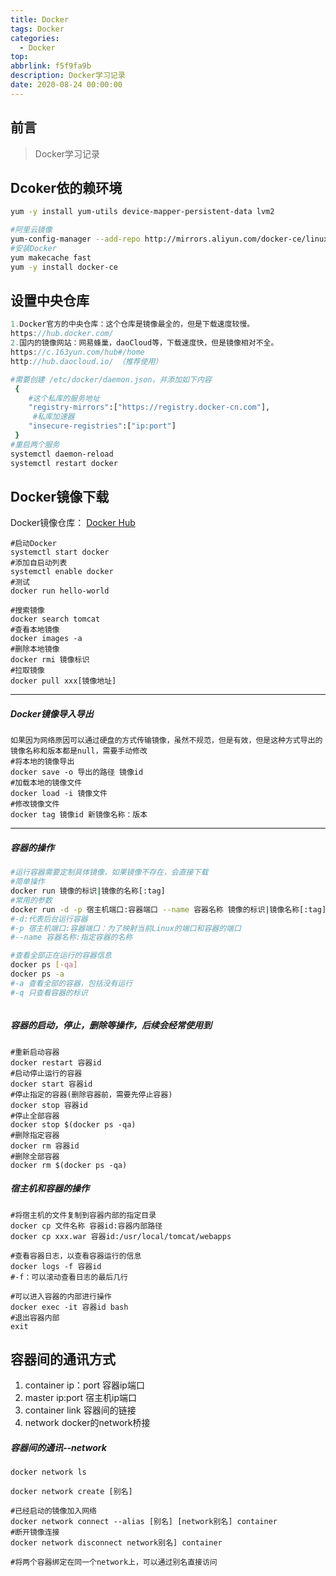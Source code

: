 ```yaml
---
title: Docker
tags: Docker
categories:
  - Docker
top: 
abbrlink: f5f9fa9b
description: Docker学习记录
date: 2020-08-24 00:00:00
---
```


## 前言

> Docker学习记录



## Dcoker依的赖环境

```sh
yum -y install yum-utils device-mapper-persistent-data lvm2

#阿里云镜像
yum-config-manager --add-repo http://mirrors.aliyun.com/docker-ce/linux/centos/docker-ce.repo			
#安装Docker
yum makecache fast
yum -y install docker-ce

```



## 设置中央仓库

```java
1.Docker官方的中央仓库：这个仓库是镜像最全的，但是下载速度较慢。
https://hub.docker.com/
2.国内的镜像网站：网易蜂巢，daoCloud等，下载速度快，但是镜像相对不全。
https://c.163yun.com/hub#/home 
http://hub.daocloud.io/ （推荐使用）
```

```sh
#需要创建 /etc/docker/daemon.json，并添加如下内容
 {
 	#这个私库的服务地址
	"registry-mirrors":["https://registry.docker-cn.com"],
	 #私库加速器
	"insecure-registries":["ip:port"]
 }
#重启两个服务
systemctl daemon-reload
systemctl restart docker
```



## Docker镜像下载

Docker镜像仓库： [Docker Hub](https://hub.docker.com/_/tomcat?tab=tags) 

```shell
#启动Docker
systemctl start docker	
#添加自启动列表
systemctl enable docker		
#测试
docker run hello-world
```

```shell
#搜索镜像
docker search tomcat		
#查看本地镜像
docker images -a	
#删除本地镜像
docker rmi 镜像标识
#拉取镜像
docker pull xxx[镜像地址]
```

---

##### Docker镜像导入导出

```shell
如果因为网络原因可以通过硬盘的方式传输镜像，虽然不规范，但是有效，但是这种方式导出的镜像名称和版本都是null，需要手动修改
#将本地的镜像导出
docker save -o 导出的路径 镜像id
#加载本地的镜像文件
docker load -i 镜像文件
#修改镜像文件
docker tag 镜像id 新镜像名称：版本
```

---

##### 容器的操作

```sh
#运行容器需要定制具体镜像，如果镜像不存在，会直接下载
#简单操作
docker run 镜像的标识|镜像的名称[:tag]
#常用的参数
docker run -d -p 宿主机端口:容器端口 --name 容器名称 镜像的标识|镜像名称[:tag]
#-d:代表后台运行容器
#-p 宿主机端口:容器端口：为了映射当前Linux的端口和容器的端口
#--name 容器名称:指定容器的名称

#查看全部正在运行的容器信息
docker ps [-qa]
docker ps -a
#-a 查看全部的容器，包括没有运行
#-q 只查看容器的标识



```

##### 容器的启动，停止，删除等操作，后续会经常使用到

```shell
#重新启动容器
docker restart 容器id
#启动停止运行的容器
docker start 容器id
#停止指定的容器(删除容器前，需要先停止容器)
docker stop 容器id
#停止全部容器
docker stop $(docker ps -qa)
#删除指定容器
docker rm 容器id
#删除全部容器
docker rm $(docker ps -qa)
```



##### 宿主机和容器的操作

```shell
#将宿主机的文件复制到容器内部的指定目录
docker cp 文件名称 容器id:容器内部路径
docker cp xxx.war 容器id:/usr/local/tomcat/webapps

#查看容器日志，以查看容器运行的信息
docker logs -f 容器id
#-f：可以滚动查看日志的最后几行

#可以进入容器的内部进行操作
docker exec -it 容器id bash
#退出容器内部
exit
```



## 容器间的通讯方式

1. container ip：port 容器ip端口
2. master ip:port 宿主机ip端口
3. container link 容器间的链接
4. network docker的network桥接

##### 容器间的通讯--network

```shell
docker network ls

docker network create [别名]

#已经启动的镜像加入网络
docker network connect --alias [别名] [network别名] container
#断开镜像连接
docker network disconnect network别名] container

#将两个容器绑定在同一个network上，可以通过别名直接访问

```

